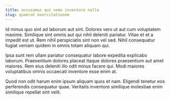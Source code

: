 ```yaml
---
title: accusamus qui nemo inventore nulla
slug: quaerat exercitationem
---
```


Id minus quo sint ad laborum aut sint. Dolores vero ut aut cum voluptatem maxime. Similique sint omnis aut qui nihil deleniti pariatur. Vitae et et a impedit est ut. Rem nihil perspiciatis sint non vel sed. Nihil consequatur fugiat veniam quidem in omnis totam aliquam qui.

Ipsa sunt rem ullam pariatur consequatur labore expedita explicabo laborum. Praesentium dolores placeat itaque dolores praesentium aut amet maiores. Rem eius deleniti illo odit minus facere qui. Modi maiores voluptatibus omnis occaecati inventore esse enim at.

Quod non odit harum enim ipsum aliquam quos et nam. Eligendi tenetur eos perferendis consequatur quae. Veritatis inventore similique molestiae enim similique repellat sint velit.

